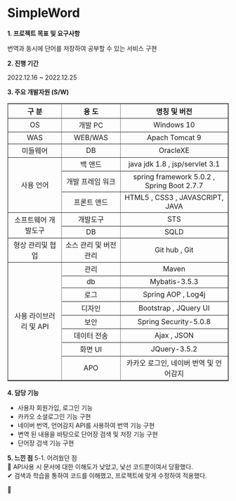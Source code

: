 # SimpleWord



**1. 프로젝트 목표 및 요구사항**

   번역과 동시에 단어를 저장하여 공부할 수 있는 서비스 구현
  
**2. 진행 기간**

  2022.12.16 ~ 2022.12.25
  
**3. 주요 개발자원 (S/W)**
<table border="1">
		<tr>
			<th>구 분</th>
			<th>용 도</th>
			<th>명칭 및 버전</th>
		</tr>
		<tr align="center">
			<td>OS</td>
			<td>개발 PC</td>
			<td>Windows 10</td>
		</tr>
		<tr align="center">
			<td>WAS</td>
			<td>WEB/WAS</td>
			<td>Apach Tomcat 9</td>
		</tr>
		<tr align="center">
			<td>미들웨어</td>
			<td>DB</td>
			<td>OracleXE</td>
		</tr>
		<tr align="center">
			<td rowspan="3">사용 언어</td>
			<td>백 앤드</td>
			<td>java jdk 1.8 , jsp/servlet 3.1</td>
		</tr>
		<tr align="center">
			<td>개발 프레임 워크</td>
			<td>spring framework 5.0.2 , Spring Boot 2.7.7</td>
		</tr>
		<tr align="center">
			<td>프론트 앤드</td>
			<td>HTML5 , CSS3 , JAVASCRIPT, JAVA</td>
		</tr>
		<tr align="center">
			<td rowspan="2">소프트웨어 개발도구</td>
			<td>개발도구</td>
			<td>STS</td>
		</tr>
		<tr align="center">
			<td>DB</td>
			<td>SQLD</td>
		</tr>
		<tr align="center">
			<td>형상 관리및 협업</td>
			<td>소스 관리 및 버전관리</td>
			<td>Git hub , Git</td>
		</tr>
		<tr align="center">
			<td rowspan="13">사용 라이브러리 및 API</td>
			<td>관리</td>
			<td>Maven</td>
		</tr>
		<tr align="center">
			<td>db</td>
			<td>Mybatis-3.5.3</td>
		</tr>
		<tr align="center">
			<td>로그</td>
			<td>Spring AOP , Log4j</td>
		</tr>
		<tr align="center">
			<td>디자인</td>
			<td>Bootstrap , JQuery UI</td>
		</tr>
		<tr align="center">
			<td>보안</td>
			<td>Spring Security-5.0.8</td>
		</tr>
		<tr align="center">
			<td>데이터 전송</td>
			<td>Ajax , JSON</td>
		</tr>
		<tr align="center">
			<td>화면 UI</td>
			<td>JQuery-3.5.2</td>
		</tr>
    <tr align="center">
			<td>APO</td>
			<td>카카오 로그인, 네이버 번역 및 언어감지</td>
		</tr>
	</table>
  
**4. 담당 기능**
  * 사용자 회원가입, 로그인 기능 
  * 카카오 소셜로그인 기능 구현
  * 네이버 번역, 언어감지 API를 사용하여 번역 기능 구현
  * 변역 된 내용을 바탕으로 단어장 검색 및 저장 기능 구현
  * 단어장 검색 기능 구현
  
**5. 느낀 점**
  5-1. 어려웠던 점 <br/>
  📌 API사용 시 문서에 대한 이해도가 낮았고, 낯선 코드뿐이여서 당황했다. <br/>
  ✔ 검색과 학습을 통하여 코드를 이해했고, 프로젝트에 맞게 수정하여 적용했다. <br/>

📌 
